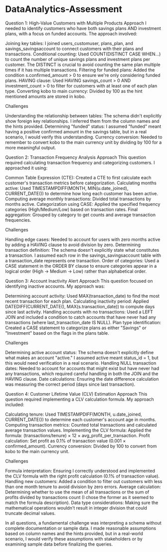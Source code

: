 # DataAnalytics-Assessment
Question 1: High-Value Customers with Multiple Products
Approach
I needed to identify customers who have both savings plans AND investment plans, with a focus on funded accounts. The approach involved:

Joining key tables: I joined users_customuser, plans_plan, and savings_savingsaccount to connect customers with their plans and transactions.
Conditional counting: Used COUNT(DISTINCT CASE WHEN...) to count the number of unique savings plans and investment plans per customer. The DISTINCT is crucial to avoid counting the same plan multiple times if it has multiple transactions.
Filtering for funded plans: Added the condition s.confirmed_amount > 0 to ensure we're only considering funded plans.
HAVING clause: Used HAVING savings_count > 0 AND investment_count > 0 to filter for customers with at least one of each plan type.
Converting kobo to main currency: Divided by 100 as the hint mentioned amounts are stored in kobo.

Challenges

Understanding the relationship between tables: The schema didn't explicitly show foreign key relationships. I inferred them from the column names and the hints provided.
Determining "funded" status: I assumed "funded" meant having a positive confirmed amount in the savings table, but in a real scenario, I would verify this understanding.
Currency conversion: Needed to remember to convert kobo to the main currency unit by dividing by 100 for a more meaningful output.

Question 2: Transaction Frequency Analysis
Approach
This question required calculating transaction frequency and categorizing customers. I approached it using:

Common Table Expression (CTE): Created a CTE to first calculate each customer's transaction metrics before categorization.
Calculating months active: Used TIMESTAMPDIFF(MONTH, MIN(u.date_joined), CURRENT_DATE()) to determine how long each customer has been active.
Computing average monthly transactions: Divided total transactions by months active.
Categorization using CASE: Applied the specified frequency categories (High/Medium/Low) based on transaction rates.
Final aggregation: Grouped by category to get counts and average transaction frequencies.

Challenges

Handling edge cases: Needed to account for users with zero months active by adding a HAVING clause to avoid division by zero.
Determining transaction definition: The schema doesn't explicitly state what constitutes a transaction. I assumed each row in the savings_savingsaccount table with a transaction_date represents one transaction.
Order of categories: Used a CASE statement in the ORDER BY clause to ensure categories appear in a logical order (High → Medium → Low) rather than alphabetical order.

Question 3: Account Inactivity Alert
Approach
This question focused on identifying inactive accounts. My approach was:

Determining account activity: Used MAX(transaction_date) to find the most recent transaction for each plan.
Calculating inactivity period: Applied DATEDIFF(CURRENT_DATE(), MAX(s.transaction_date)) to compute days since last activity.
Handling accounts with no transactions: Used a LEFT JOIN and included a condition to catch accounts that have never had any transactions (where last_transaction_date IS NULL).
Plan type identification: Created a CASE statement to categorize plans as either "Savings" or "Investment" based on the flags in the plans table.

Challenges

Determining active account status: The schema doesn't explicitly define what makes an account "active." I assumed active meant status_id = 1, but this would need verification in a real scenario.
Handling NULL transaction dates: Needed to account for accounts that might exist but have never had any transactions, which required careful handling in both the JOIN and the HAVING clause.
Date calculations: Ensuring the date difference calculation was measuring the correct period (days since last transaction).

Question 4: Customer Lifetime Value (CLV) Estimation
Approach
This question required implementing a CLV calculation formula. My approach included:

Calculating tenure: Used TIMESTAMPDIFF(MONTH, u.date_joined, CURRENT_DATE()) to determine each customer's account age in months.
Computing transaction metrics: Counted total transactions and calculated average transaction values.
Implementing the CLV formula: Applied the formula: (transactions/tenure) × 12 × avg_profit_per_transaction.
Profit calculation: Set profit as 0.1% of transaction value (0.001 × confirmed_amount).
Currency conversion: Divided by 100 to convert from kobo to the main currency unit.

Challenges

Formula interpretation: Ensuring I correctly understood and implemented the CLV formula with the right profit calculation (0.1% of transaction value).
Handling new customers: Added a condition to filter out customers with less than one month tenure to avoid division by zero errors.
Average calculation: Determining whether to use the mean of all transactions or the sum of profits divided by transactions count (I chose the former as it seemed to match the formula description).
Data type considerations: Making sure the mathematical operations wouldn't result in integer division that could truncate decimal values.

In all questions, a fundamental challenge was interpreting a schema without complete documentation or sample data. I made reasonable assumptions based on column names and the hints provided, but in a real-world scenario, I would verify these assumptions with stakeholders or by examining sample data before finalizing the queries.
